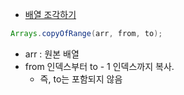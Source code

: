 - [배열 조각하기](https://school.programmers.co.kr/learn/courses/30/lessons/181893)

```java
Arrays.copyOfRange(arr, from, to);
```
- arr : 원본 배열
- from 인덱스부터 to - 1 인덱스까지 복사.
  - 즉, to는 포함되지 않음 